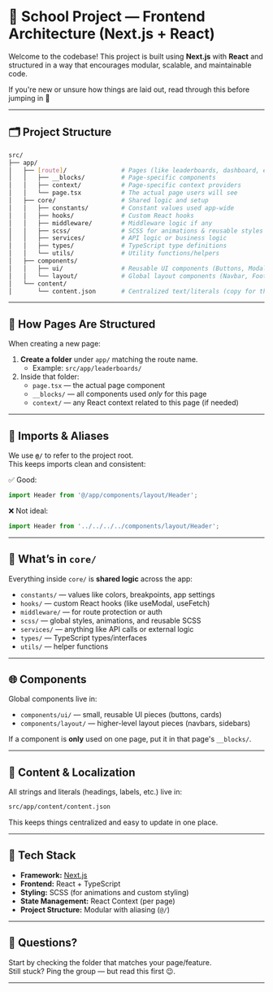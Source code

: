 # 🏫 School Project — Frontend Architecture (Next.js + React)

Welcome to the codebase! This project is built using **Next.js** with **React** and structured in a way that encourages modular, scalable, and maintainable code.

If you're new or unsure how things are laid out, read through this before jumping in 🙌

---

## 🗂️ Project Structure

```bash
src/
├── app/
│   ├── [route]/               # Pages (like leaderboards, dashboard, etc.)
│   │   ├── __blocks/          # Page-specific components
│   │   ├── context/           # Page-specific context providers
│   │   └── page.tsx           # The actual page users will see
│   ├── core/                  # Shared logic and setup
│   │   ├── constants/         # Constant values used app-wide
│   │   ├── hooks/             # Custom React hooks
│   │   ├── middleware/        # Middleware logic if any
│   │   ├── scss/              # SCSS for animations & reusable styles
│   │   ├── services/          # API logic or business logic
│   │   ├── types/             # TypeScript type definitions
│   │   └── utils/             # Utility functions/helpers
│   ├── components/
│   │   ├── ui/                # Reusable UI components (Buttons, Modals, etc.)
│   │   └── layout/            # Global layout components (Navbar, Footer, etc.)
│   └── content/
│       └── content.json       # Centralized text/literals (copy for the app)
```

---

## 🧠 How Pages Are Structured

When creating a new page:

1. **Create a folder** under `app/` matching the route name.
   - Example: `src/app/leaderboards/`
2. Inside that folder:
   - `page.tsx` — the actual page component
   - `__blocks/` — all components used _only_ for this page
   - `context/` — any React context related to this page (if needed)

---

## 🔗 Imports & Aliases

We use **`@/`** to refer to the project root.  
This keeps imports clean and consistent:

✅ Good:

```ts
import Header from '@/app/components/layout/Header';
```

❌ Not ideal:

```ts
import Header from '../../../../components/layout/Header';
```

---

## 🧰 What’s in `core/`

Everything inside `core/` is **shared logic** across the app:

- `constants/` — values like colors, breakpoints, app settings
- `hooks/` — custom React hooks (like useModal, useFetch)
- `middleware/` — for route protection or auth
- `scss/` — global styles, animations, and reusable SCSS
- `services/` — anything like API calls or external logic
- `types/` — TypeScript types/interfaces
- `utils/` — helper functions

---

## 🌐 Components

Global components live in:

- `components/ui/` — small, reusable UI pieces (buttons, cards)
- `components/layout/` — higher-level layout pieces (navbars, sidebars)

If a component is **only** used on one page, put it in that page's `__blocks/`.

---

## 📝 Content & Localization

All strings and literals (headings, labels, etc.) live in:

```bash
src/app/content/content.json
```

This keeps things centralized and easy to update in one place.

---

## 🚀 Tech Stack

- **Framework:** [Next.js](https://nextjs.org/)
- **Frontend:** React + TypeScript
- **Styling:** SCSS (for animations and custom styling)
- **State Management:** React Context (per page)
- **Project Structure:** Modular with aliasing (`@/`)

---

## 🤔 Questions?

Start by checking the folder that matches your page/feature.  
Still stuck? Ping the group — but read this first 😉.

---
